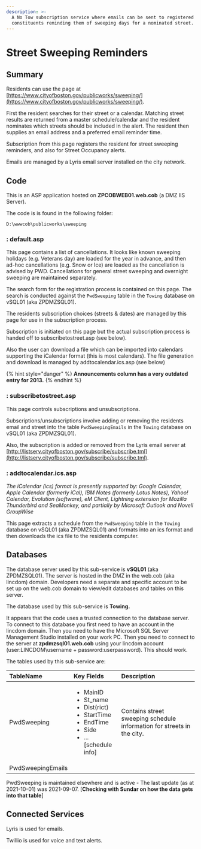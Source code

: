 ```yaml
---
description: >-
  A No Tow subscription service where emails can be sent to registered
  constituents reminding them of sweeping days for a nominated street.
---
```


# Street Sweeping Reminders

## Summary

Residents can use the page at [https://www.cityofboston.gov/publicworks/sweeping/](https://www.cityofboston.gov/publicworks/sweeping/).

First the resident searches for their street or a calendar.  Matching street results are returned from a master schedule/calendar and the resident nominates which streets should be included in the alert.  The resident then supplies an email address and a preferred email reminder time.

Subscription from this page registers the resident for street sweeping reminders, and also for Street Occupancy alerts.

Emails are managed by a Lyris email server installed on the city network.

## Code

This is an ASP application hosted on **ZPCOBWEB01.web.cob** \(a DMZ IIS Server\).

The code is is found in the following folder:

```text
D:\wwwcob\publicworks\sweeping
```

### : default.asp

This page contains a list of cancellations.  It looks like known sweeping holidays \(e.g. Veterans day\) are loaded for the year in advance, and then ad-hoc cancellations \(e.g. Snow or Ice\) are loaded as the cancellation is advised by PWD.  Cancellations for general street sweeping and overnight sweeping are maintained separately.

The search form for the registration process is contained on this page.  The search is conducted against the `PwdSweeping` table in the `Towing` database on vSQL01 \(aka ZPDMZSQL01\).

The residents subscription choices \(streets & dates\) are managed by this page for use in the subscription process.

Subscription is initiated on this page but the actual subscription process is handed off to subscribetostreet.asp \(see below\).

Also the user can download a file which can be imported into calendars supporting the iCalendar format \(this is most calendars\). The file generation and download is managed by addtocalendar.ics.asp \(see below\)

{% hint style="danger" %}
**Announcements column has a very outdated entry for 2013.**
{% endhint %}

### : subscribetostreet.asp

This page controls subscriptions and unsubscriptions.

Subscriptions/unsubscriptions involve adding or removing the residents email and street into the table `PwdSweepingEmails` in the `Towing` database on vSQL01 \(aka ZPDMZSQL01\).

Also, the subscription is added or removed from the Lyris email server at [http://listserv.cityofboston.gov/subscribe/subscribe.tml](http://listserv.cityofboston.gov/subscribe/subscribe.tml).

### : addtocalendar.ics.asp

_The iCalendar \(ics\) format is presently supported by: Google Calendar, Apple Calendar \(formerly iCal\), IBM Notes \(formerly Lotus Notes\), Yahoo! Calendar, Evolution \(software\), eM Client, Lightning extension for Mozilla Thunderbird and SeaMonkey, and partially by Microsoft Outlook and Novell GroupWise_

This page extracts a schedule from the `PwdSweeping` table in the `Towing` database on vSQL01 \(aka ZPDMZSQL01\) and formats into an ics format and then downloads the ics file to the residents computer.

## Databases

The database server used by this sub-service is **vSQL01** \(aka ZPDMZSQL01\).  The server is hosted in the DMZ in the web.cob \(aka lincdom\) domain.  Developers need a separate and specific account to be set up on the web.cob domain to view/edit databases and tables on this server.

The database used by this sub-service is **Towing.**

It appears that the code uses a trusted connection to the database server. To connect to this database you first need to have an account in the lincdom domain.  Then you need to have the Microsoft SQL Server Management Studio installed on your work PC. Then you need to connect to the server at **zpdmzsql01.web.cob** using your lincdom account \(user:LINCDOM\username + password:userpassword\).  This should work.

The tables used by this sub-service are:

<table>
  <thead>
    <tr>
      <th style="text-align:left">TableName</th>
      <th style="text-align:left">Key Fields</th>
      <th style="text-align:left">Description</th>
    </tr>
  </thead>
  <tbody>
    <tr>
      <td style="text-align:left">PwdSweeping</td>
      <td style="text-align:left">
        <ul>
          <li>MainID</li>
          <li>St_name</li>
          <li>Dist(rict)</li>
          <li>StartTime</li>
          <li>EndTime</li>
          <li>Side</li>
          <li>...
            <br />[schedule info]</li>
        </ul>
      </td>
      <td style="text-align:left">Contains street sweeping schedule information for streets in the city.</td>
    </tr>
    <tr>
      <td style="text-align:left">PwdSweepingEmails</td>
      <td style="text-align:left"></td>
      <td style="text-align:left"></td>
    </tr>
  </tbody>
</table>

PwdSweeping is maintained elsewhere and is active - The last update \(as at 2021-10-01\) was 2021-09-07.  \[**Checking with Sundar on how the data gets into that table**\]

## Connected Services

Lyris is used for emails.

Twillio is used for voice and text alerts.

